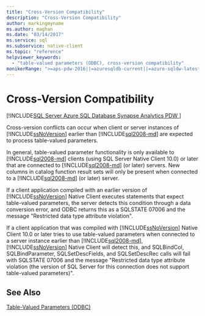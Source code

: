 ```yaml
---
title: "Cross-Version Compatibility"
description: "Cross-Version Compatibility"
author: markingmyname
ms.author: maghan
ms.date: "03/14/2017"
ms.service: sql
ms.subservice: native-client
ms.topic: "reference"
helpviewer_keywords:
  - "table-valued parameters (ODBC), cross-version compatibility"
monikerRange: ">=aps-pdw-2016||=azuresqldb-current||=azure-sqldw-latest||>=sql-server-2016||>=sql-server-linux-2017||=azuresqldb-mi-current"
---
```

# Cross-Version Compatibility
[!INCLUDE[SQL Server Azure SQL Database Synapse Analytics PDW ](../../includes/applies-to-version/sql-asdb-asdbmi-asa-pdw.md)]

  Cross-version conflicts can occur when client or server instances of [!INCLUDE[ssNoVersion](../../includes/ssnoversion-md.md)] earlier than [!INCLUDE[sql2008-md](../../includes/sql2008-md.md)] are expected to process table-valued parameters.  
  
 In general, table-valued parameter functionality is only available to [!INCLUDE[sql2008-md](../../includes/sql2008-md.md)] clients (using SQL Server Native Client 10.0) or later that are connected to [!INCLUDE[sql2008-md](../../includes/sql2008-md.md)] (or later) servers. New columns in catalog function result sets will only be present when connected to a [!INCLUDE[sql2008-md](../../includes/sql2008-md.md)] (or later) server.  
  
 If a client application compiled with an earlier version of [!INCLUDE[ssNoVersion](../../includes/ssnoversion-md.md)] Native Client executes statements that expect table-valued parameters, the server detects this condition through a data conversion error, and ODBC returns this as a SQLSTATE 07006 and the message "Restricted data type attribute violation".  
  
 If a client application that was compiled with [!INCLUDE[ssNoVersion](../../includes/ssnoversion-md.md)] Native Client 10.0 or later tries to use table-valued parameters when connected to a server instance earlier than [!INCLUDE[sql2008-md](../../includes/sql2008-md.md)], [!INCLUDE[ssNoVersion](../../includes/ssnoversion-md.md)] Native Client will detect this, and SQLBindCol, SQLBindParameter, SQLSetDescFields, and SQLSetDescRec calls will fail with SQLSTATE 07006 and the message "Restricted data type attribute violation (the version of SQL Server for this connection does not support table-valued parameters)".  
  
## See Also  
 [Table-Valued Parameters &#40;ODBC&#41;](../../relational-databases/native-client-odbc-table-valued-parameters/table-valued-parameters-odbc.md)  
  
  

